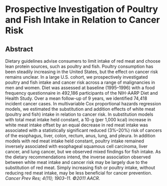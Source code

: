 # Prospective Investigation of Poultry and Fish Intake in Relation to Cancer Risk

## Abstract

Dietary guidelines advise consumers to limit intake of red meat and choose lean protein sources, such as poultry and fish. Poultry consumption has been steadily increasing in the United States, but the effect on cancer risk remains unclear. In a large U.S. cohort, we prospectively investigated poultry and fish intake and cancer risk across a range of malignancies in men and women. Diet was assessed at baseline (1995–1996) with a food frequency questionnaire in 492,186 participants of the NIH-AARP Diet and Health Study. Over a mean follow-up of 9 years, we identified 74,418 incident cancer cases. In multivariable Cox proportional hazards regression models, we estimated the substitution and addition effects of white meat (poultry and fish) intake in relation to cancer risk. In substitution models with total meat intake held constant, a 10-g (per 1,000 kcal) increase in white meat intake offset by an equal decrease in red meat intake was associated with a statistically significant reduced (3%–20%) risk of cancers of the esophagus, liver, colon, rectum, anus, lung, and pleura. In addition models with red meat intake held constant, poultry intake remained inversely associated with esophageal squamous cell carcinoma, liver cancer, and lung cancer, but we observed mixed findings for fish intake. As the dietary recommendations intend, the inverse association observed between white meat intake and cancer risk may be largely due to the substitution of red meat. Simply increasing fish or poultry intake, without reducing red meat intake, may be less beneficial for cancer prevention. _Cancer Prev Res; 4(11); 1903–11. ©2011 AACR_. 